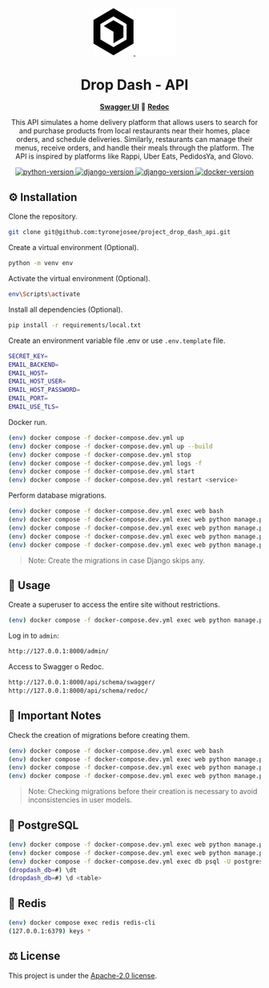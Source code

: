 <div align="center">
  <a href="https://github.com/tyronejosee/project_new_store#gh-light-mode-only" target="_blank">
    <img src="./.github/logo_light.svg" alt="logo-light" width="80">
  </a>
  <a href="https://github.com/tyronejosee/project_new_store#gh-dark-mode-only" target="_blank">
    <img src="./.github/logo_dark.svg" alt="logo-dark" width="80">
  </a>
</div>
<div align="center">
  <h1><strong>Drop Dash - API</strong></h1>
  <a href="#"><strong>Swagger UI</strong></a>
  🔸
  <a href="#"><strong>Redoc</strong></a>
</div>
<p align="center">
This API simulates a home delivery platform that allows users to search for and purchase products from local restaurants near their homes, place orders, and schedule deliveries. Similarly, restaurants can manage their menus, receive orders, and handle their meals through the platform. The API is inspired by platforms like Rappi, Uber Eats, PedidosYa, and Glovo.
<p>

<p align="center">
  <a href="https://www.python.org/">
  <img src="https://img.shields.io/badge/python-3.11.9-3572A5" alt="python-version">
  </a>
  <a href="https://www.djangoproject.com/">
  <img src="https://img.shields.io/badge/django-5.0.4-092E20" alt="django-version">
  </a>
  <a href="https://www.django-rest-framework.org/">
  <img src="https://img.shields.io/badge/drf-3.15.1-A30000" alt="django-version">
  </a>
  <a href="https://www.docker.com/">
  <img src="https://img.shields.io/badge/docker-26.0.0-0db7ed" alt="docker-version">
  </a>
</p>

## ⚙️ Installation

Clone the repository.

```bash
git clone git@github.com:tyronejosee/project_drop_dash_api.git
```

Create a virtual environment (Optional).

```bash
python -m venv env
```

Activate the virtual environment (Optional).

```bash
env\Scripts\activate
```

Install all dependencies (Optional).

```bash
pip install -r requirements/local.txt
```

Create an environment variable file .env or use `.env.template` file.

```bash
SECRET_KEY=
EMAIL_BACKEND=
EMAIL_HOST=
EMAIL_HOST_USER=
EMAIL_HOST_PASSWORD=
EMAIL_PORT=
EMAIL_USE_TLS=
```

Docker run.

```bash
(env) docker compose -f docker-compose.dev.yml up
(env) docker compose -f docker-compose.dev.yml up --build
(env) docker compose -f docker-compose.dev.yml stop
(env) docker compose -f docker-compose.dev.yml logs -f
(env) docker compose -f docker-compose.dev.yml start
(env) docker compose -f docker-compose.dev.yml restart <service>
```

Perform database migrations.

```bash
(env) docker compose -f docker-compose.dev.yml exec web bash
(env) docker compose -f docker-compose.dev.yml exec web python manage.py makemigrations*
(env) docker compose -f docker-compose.dev.yml exec web python manage.py migrate
(env) docker compose -f docker-compose.dev.yml exec web python manage.py migrate <app_label> <migration_name>
(env) docker compose -f docker-compose.dev.yml exec web python manage.py showmigrations
```

> Note: Create the migrations in case Django skips any.

## 🚀 Usage

Create a superuser to access the entire site without restrictions.

```bash
(env) docker compose -f docker-compose.dev.yml exec web python manage.py createsuperuser
```

Log in to `admin`:

```bash
http://127.0.0.1:8000/admin/
```

Access to Swagger o Redoc.

```bash
http://127.0.0.1:8000/api/schema/swagger/
http://127.0.0.1:8000/api/schema/redoc/
```

## 🚨 Important Notes

Check the creation of migrations before creating them.

```bash
(env) docker compose -f docker-compose.dev.yml exec web bash
(env) docker compose -f docker-compose.dev.yml exec web python manage.py makemigrations users
(env) docker compose -f docker-compose.dev.yml exec web python manage.py makemigrations
(env) docker compose -f docker-compose.dev.yml exec web python manage.py migrate
```

> Note: Checking migrations before their creation is necessary to avoid inconsistencies in user models.

## 💾 PostgreSQL

```bash
(env) docker compose -f docker-compose.dev.yml exec web python manage.py dumpdata > backup.json
(env) docker compose -f docker-compose.dev.yml exec web python manage.py loaddata
(env) docker compose -f docker-compose.dev.yml exec db psql -U postgres -d fandomhub_db
(dropdash_db=#) \dt
(dropdash_db=#) \d <table>
```

## 💾 Redis

```bash
(env) docker compose exec redis redis-cli
(127.0.0.1:6379) keys *
```

## ⚖️ License

This project is under the [Apache-2.0 license](https://github.com/tyronejosee/project_drop_dash_api/blob/main/LICENSE).
